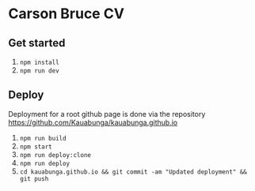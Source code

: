 # Carson Bruce CV

## Get started

1. `npm install`
2. `npm run dev`

## Deploy

Deployment for a root github page is done via the repository https://github.com/Kauabunga/kauabunga.github.io

1. `npm run build`
2. `npm start`
3. `npm run deploy:clone`
4. `npm run deploy`
5. `cd kauabunga.github.io && git commit -am "Updated deployment" && git push`

